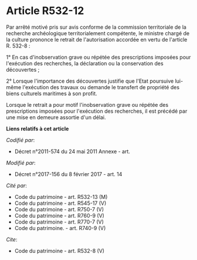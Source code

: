 # Article R532-12

Par arrêté motivé pris sur avis conforme de la commission territoriale de la recherche archéologique territorialement
compétente, le ministre chargé de la culture prononce le retrait de l'autorisation accordée en vertu de l'article R. 532-8 :

1° En cas d'inobservation grave ou répétée des prescriptions imposées pour l'exécution des recherches, la déclaration ou la
conservation des découvertes ;

2° Lorsque l'importance des découvertes justifie que l'Etat poursuive lui-même l'exécution des travaux ou demande le
transfert de propriété des biens culturels maritimes à son profit.

Lorsque le retrait a pour motif l'inobservation grave ou répétée des prescriptions imposées pour l'exécution des recherches,
il est précédé par une mise en demeure assortie d'un délai.

**Liens relatifs à cet article**

_Codifié par_:

  - Décret n°2011-574 du 24 mai 2011 Annexe - art.

_Modifié par_:

  - Décret n°2017-156 du 8 février 2017 - art. 14

_Cité par_:

  - Code du patrimoine - art. R532-13 (M)
  - Code du patrimoine - art. R545-17 (V)
  - Code du patrimoine - art. R750-7 (V)
  - Code du patrimoine - art. R760-9 (V)
  - Code du patrimoine - art. R770-7 (V)
  - Code du patrimoine. - art. R740-9 (V)

_Cite_:

  - Code du patrimoine - art. R532-8 (V)
